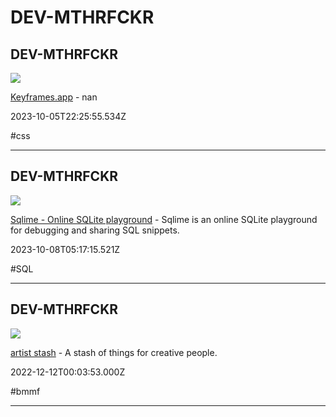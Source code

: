 # DEV-MTHRFCKR

## DEV-MTHRFCKR

![](https://keyframes.app/img/meta/facebook.png)

[Keyframes.app](https://keyframes.app) - nan

2023-10-05T22:25:55.534Z

#css

---

## DEV-MTHRFCKR

![](https://sqlime.org/img/cover.png)

[Sqlime - Online SQLite playground](https://sqlime.org/) - Sqlime is an online SQLite playground for debugging and sharing SQL snippets.

2023-10-08T05:17:15.521Z

#SQL

---

## DEV-MTHRFCKR

![](https://artiststash.com/wp-content/uploads/2022/12/as-fav.png)

[artist stash](https://artiststash.com) - A stash of things for creative people.

2022-12-12T00:03:53.000Z

#bmmf

---
